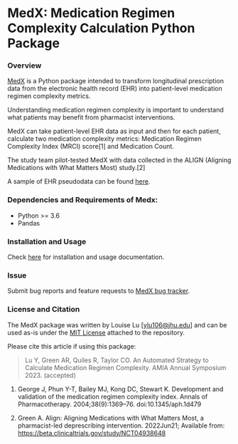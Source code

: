 # MedX: Medication Regimen Complexity Calculation Python Package

### Overview

[MedX](https://github.com/tirilab/medx) is a Python package intended to transform longitudinal prescription data from the electronic health record (EHR) into patient-level medication regimen complexity metrics.

Understanding medication regimen complexity is important to understand what patients may benefit from pharmacist interventions.

MedX can take patient-level EHR data as input and then for each patient, calculate two medication complexity metrics: Medication Regimen Complexity Index (MRCI) score[1] and Medication Count.

The study team pilot-tested MedX with data collected in the ALIGN (Aligning Medications with What Matters Most) study.[2]

A sample of EHR pseudodata can be found [here](https://github.com/tirilab/medx/blob/release/1.0/tests/sample_data/sample_med.csv).

### Dependencies and Requirements of Medx:

* Python >= 3.6
* Pandas

### Installation and Usage

Check [here](https://medx.readthedocs.io/en/latest/usage.html#installation) for installation and usage documentation.

### Issue
Submit bug reports and feature requests to [MedX bug tracker](https://github.com/tirilab/medx/issues).

### License and Citation
The MedX package was written by Louise Lu [ylu106@jhu.edu] and can be used as-is under the [MIT License](https://github.com/tirilab/medx/blob/main/LICENSE.txt) attached to the repository.

Please cite this article if using this package:
> Lu Y, Green AR, Quiles R, Taylor CO. An Automated Strategy to Calculate Medication Regimen Complexity. AMIA Annual Symposium 2023. (accepted)

1. George J, Phun Y-T, Bailey MJ, Kong DC, Stewart K. Development and validation of the medication regimen complexity index. Annals of Pharmacotherapy. 2004;38(9):1369–76. doi:10.1345/aph.1d479 

2. Green A. Align: Aligning Medications with What Matters Most, a pharmacist-led deprescribing intervention. 2022Jun21; Available from: https://beta.clinicaltrials.gov/study/NCT04938648 